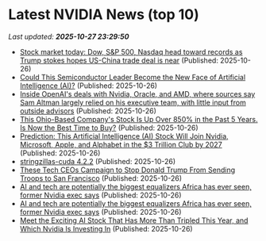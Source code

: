 # Latest NVIDIA News (top 10)
_Last updated: **2025-10-27 23:29:50**_

- [Stock market today: Dow, S&P 500, Nasdaq head toward records as Trump stokes hopes US-China trade deal is near](https://finance.yahoo.com/news/live/stock-market-today-dow-sp-500-nasdaq-head-toward-records-as-trump-stokes-hopes-us-china-trade-deal-is-near-225050682.html) (Published: 2025-10-26)
- [Could This Semiconductor Leader Become the New Face of Artificial Intelligence (AI)?](https://biztoc.com/x/accf76768bc269d9) (Published: 2025-10-26)
- [Inside OpenAI's deals with Nvidia, Oracle, and AMD, where sources say Sam Altman largely relied on his executive team, with little input from outside advisors](https://biztoc.com/x/6acd249c6ebe4393) (Published: 2025-10-26)
- [This Ohio-Based Company's Stock Is Up Over 850% in the Past 5 Years. Is Now the Best Time to Buy?](https://biztoc.com/x/b4e05b6d197f46e8) (Published: 2025-10-26)
- [Prediction: This Artificial Intelligence (AI) Stock Will Join Nvidia, Microsoft, Apple, and Alphabet in the $3 Trillion Club by 2027](https://biztoc.com/x/4c943560903d6d15) (Published: 2025-10-26)
- [stringzillas-cuda 4.2.2](https://pypi.org/project/stringzillas-cuda/4.2.2/) (Published: 2025-10-26)
- [These Tech CEOs Campaign to Stop Donald Trump From Sending Troops to San Francisco](https://biztoc.com/x/6199baea7374eaf2) (Published: 2025-10-26)
- [AI and tech are potentially the biggest equalizers Africa has ever seen, former Nvidia exec says](https://biztoc.com/x/ee177960fed22ef9) (Published: 2025-10-26)
- [AI and tech are potentially the biggest equalizers Africa has ever seen, former Nvidia exec says](https://fortune.com/2025/10/26/african-economy-ai-tech-investment-data-computing-infrastructure/) (Published: 2025-10-26)
- [Meet the Exciting AI Stock That Has More Than Tripled This Year, and Which Nvidia Is Investing In](https://biztoc.com/x/f141fc948c41b2e1) (Published: 2025-10-26)
